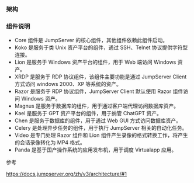 ### 架构





### 组件说明

- Core 组件是 JumpServer 的核心组件，其他组件依赖此组件启动。
- Koko 是服务于类 Unix 资产平台的组件，通过 SSH、Telnet 协议提供字符型连接。
- Lion 是服务于 Windows 资产平台的组件，用于 Web 端访问 Windows 资产。
- XRDP 是服务于 RDP 协议组件，该组件主要功能是通过 JumpServer Client 方式访问 windows 2000、XP 等系统的资产。
- Razor 是服务于 RDP 协议组件，JumpServer Client 默认使用 Razor 组件访问 Windows 资产。
- Magnus 是服务于数据库的组件，用于通过客户端代理访问数据库资产。
- Kael 是服务于 GPT 资产平台的组件，用于纳管 ChatGPT 资产。
- Chen 是服务于数据库的组件，用于通过 Web GUI 方式访问数据库资产。
- Celery 是处理异步任务的组件，用于执行 JumpServer 相关的自动化任务。
- Video 是专门处理 Razor 组件和 Lion 组件产生录像的格式转换工作，将产生的会话录像转化为 MP4 格式。
- Panda 是基于国产操作系统的应用发布机，用于调度 Virtualapp 应用。



参考

https://docs.jumpserver.org/zh/v3/architecture/#1